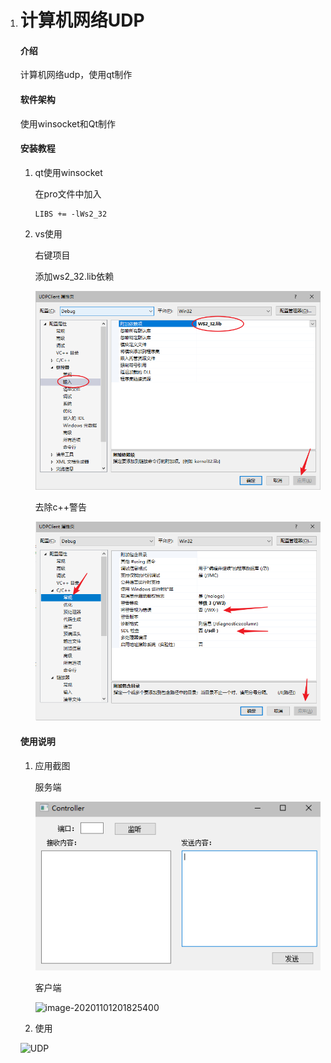 1.  # 计算机网络UDP

    #### 介绍

    计算机网络udp，使用qt制作

    #### 软件架构

    使用winsocket和Qt制作


    #### 安装教程

    1.  qt使用winsocket

        在pro文件中加入

        ```
        LIBS += -lWs2_32
        ```

    2.  vs使用

        右键项目

        添加ws2_32.lib依赖

        ![image-20201101215918670](./pic/image-20201101215918670.png)

        去除c++警告

        ![image-20201101220046983](./pic/image-20201101220046983.png)

    #### 使用说明

    1.  应用截图

        服务端

        ![image-20201101201441808](./pic/image-20201101201441808.png)

        客户端

        ![image-20201101201825400](./pic./image-20201101201825400.png)

    

    2.  使用

    ![UDP](./pic./UDP.gif)

    

    
